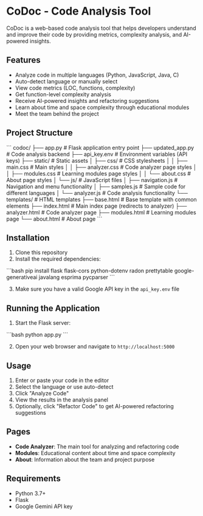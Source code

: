 # CoDoc - Code Analysis Tool

CoDoc is a web-based code analysis tool that helps developers understand and improve their code by providing metrics, complexity analysis, and AI-powered insights.

## Features

- Analyze code in multiple languages (Python, JavaScript, Java, C)
- Auto-detect language or manually select
- View code metrics (LOC, functions, complexity)
- Get function-level complexity analysis
- Receive AI-powered insights and refactoring suggestions
- Learn about time and space complexity through educational modules
- Meet the team behind the project

## Project Structure

\`\`\`
codoc/
├── app.py                  # Flask application entry point
├── updated_app.py          # Code analysis backend
├── api_key.env             # Environment variables (API keys)
├── static/                 # Static assets
│   ├── css/                # CSS stylesheets
│   │   ├── main.css        # Main styles
│   │   ├── analyzer.css    # Code analyzer page styles
│   │   ├── modules.css     # Learning modules page styles
│   │   └── about.css       # About page styles
│   └── js/                 # JavaScript files
│       ├── navigation.js   # Navigation and menu functionality
│       ├── samples.js      # Sample code for different languages
│       └── analyzer.js     # Code analysis functionality
└── templates/              # HTML templates
    ├── base.html           # Base template with common elements
    ├── index.html          # Main index page (redirects to analyzer)
    ├── analyzer.html       # Code analyzer page
    ├── modules.html        # Learning modules page
    └── about.html          # About page
\`\`\`

## Installation

1. Clone this repository
2. Install the required dependencies:

\`\`\`bash
pip install flask flask-cors python-dotenv radon prettytable google-generativeai javalang esprima pycparser
\`\`\`

3. Make sure you have a valid Google API key in the `api_key.env` file

## Running the Application

1. Start the Flask server:

\`\`\`bash
python app.py
\`\`\`

2. Open your web browser and navigate to `http://localhost:5000`

## Usage

1. Enter or paste your code in the editor
2. Select the language or use auto-detect
3. Click "Analyze Code"
4. View the results in the analysis panel
5. Optionally, click "Refactor Code" to get AI-powered refactoring suggestions

## Pages

- **Code Analyzer**: The main tool for analyzing and refactoring code
- **Modules**: Educational content about time and space complexity
- **About**: Information about the team and project purpose

## Requirements

- Python 3.7+
- Flask
- Google Gemini API key
